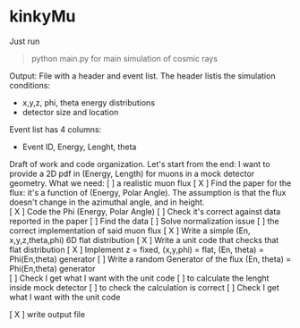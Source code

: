 # kinkyMu
Just run
> python main.py
for main simulation of cosmic rays


Output:
File with a header and event list.
The header listis the simulation conditions:
 - x,y,z, phi, theta energy distributions
 - detector size and location

Event list has 4 columns:
- Event ID, Energy, Lenght, theta


Draft of work and code organization.
Let's start from the end: I want to provide a 2D pdf in (Energy, Length) for muons in a mock detector geometry.
What we need:
[  ] a realistic muon flux
     [ X ] Find the paper for the flux: it's a function of (Energy, Polar Angle).
           The assumption is that the flux doesn't change in the azimuthal angle, and in height.  
     [ X ] Code the Phi (Energy, Polar Angle)
     [   ] Check it's correct against data reported in the paper
          [   ] Find the data
	  [   ] Solve normalization issue
[  ] the correct implementation of said muon flux
     [ X ] Write a simple (En, x,y,z,theta,phi) 6D flat distribution
     [ X ] Write a unit code that checks that flat distribution
     [ X ] Implement z = fixed, (x,y,phi) = flat,  (En, theta) = Phi(En,theta) generator
     [   ] Write a random Generator of the flux (En, theta) = Phi(En,theta) generator	
     [   ] Check I get what I want with the unit code
[  ] to calculate the lenght inside mock detector
[  ] to check the calculation is correct
     [   ] Check I get what I want with the unit code

[ X ] write output file